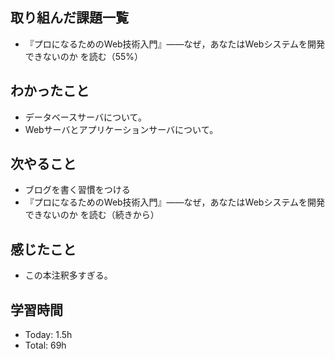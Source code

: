 ## 取り組んだ課題一覧
- 『プロになるためのWeb技術入門』――なぜ，あなたはWebシステムを開発できないのか を読む（55%）
## わかったこと
- データベースサーバについて。
- Webサーバとアプリケーションサーバについて。
## 次やること
- ブログを書く習慣をつける
- 『プロになるためのWeb技術入門』――なぜ，あなたはWebシステムを開発できないのか を読む（続きから）
## 感じたこと
- この本注釈多すぎる。
## 学習時間
- Today: 1.5h
- Total: 69h